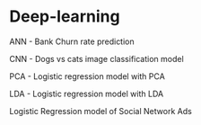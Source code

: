 # Deep-learning

ANN - Bank Churn rate prediction

CNN - Dogs vs cats image classification model

PCA - Logistic regression model with PCA

LDA - Logistic regression model with LDA

Logistic Regression model of Social Network Ads
